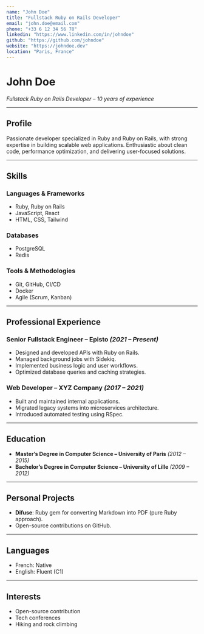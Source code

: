 ```yaml
---
name: "John Doe"
title: "Fullstack Ruby on Rails Developer"
email: "john.doe@email.com"
phone: "+33 6 12 34 56 78"
linkedin: "https://www.linkedin.com/in/johndoe"
github: "https://github.com/johndoe"
website: "https://johndoe.dev"
location: "Paris, France"
---
```


# John Doe
*Fullstack Ruby on Rails Developer – 10 years of experience*

---

## Profile
Passionate developer specialized in Ruby and Ruby on Rails, with strong expertise in building scalable web applications. Enthusiastic about clean code, performance optimization, and delivering user-focused solutions.

---

## Skills

### Languages & Frameworks
- Ruby, Ruby on Rails
- JavaScript, React
- HTML, CSS, Tailwind

### Databases
- PostgreSQL
- Redis

### Tools & Methodologies
- Git, GitHub, CI/CD
- Docker
- Agile (Scrum, Kanban)

---

## Professional Experience

### Senior Fullstack Engineer – Episto *(2021 – Present)*
- Designed and developed APIs with Ruby on Rails.
- Managed background jobs with Sidekiq.
- Implemented business logic and user workflows.
- Optimized database queries and caching strategies.

### Web Developer – XYZ Company *(2017 – 2021)*
- Built and maintained internal applications.
- Migrated legacy systems into microservices architecture.
- Introduced automated testing using RSpec.

---

## Education
- **Master’s Degree in Computer Science – University of Paris** *(2012 – 2015)*
- **Bachelor’s Degree in Computer Science – University of Lille** *(2009 – 2012)*

---

## Personal Projects
- **Difuse**: Ruby gem for converting Markdown into PDF (pure Ruby approach).
- Open-source contributions on GitHub.

---

## Languages
- French: Native
- English: Fluent (C1)

---

## Interests
- Open-source contribution
- Tech conferences
- Hiking and rock climbing
